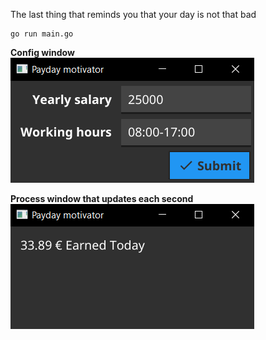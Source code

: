 The last thing that reminds you that your day is not that bad

```
go run main.go
```

**Config window**  
![config](demo/config.png)


**Process window that updates each second**  
![config](demo/process.png)